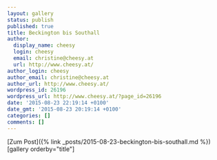 ```yaml
---
layout: gallery
status: publish
published: true
title: Beckington bis Southall
author:
  display_name: cheesy
  login: cheesy
  email: christine@cheesy.at
  url: http://www.cheesy.at/
author_login: cheesy
author_email: christine@cheesy.at
author_url: http://www.cheesy.at/
wordpress_id: 26196
wordpress_url: http://www.cheesy.at/?page_id=26196
date: '2015-08-23 22:19:14 +0100'
date_gmt: '2015-08-23 20:19:14 +0100'
categories: []
comments: []
---
```


[Zum Post]({% link _posts/2015-08-23-beckington-bis-southall.md %})
[gallery orderby="title"]
